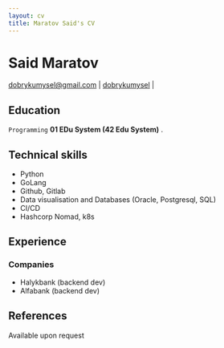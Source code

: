 ```yaml
---
layout: cv
title: Maratov Said's CV
---
```


# Said Maratov

<div style="text-align:left">
</div>

<div id="webaddress">
<a href="mailto:dobrykumysel@gmail.com">dobrykumysel@gmail.com</a>
|
<i class="fa fa-github"></i> <a href="http://github.com/tadilbek11kz">dobrykumysel</a>
|
</div>

## Education

`Programming` __01 EDu System (42 Edu System)__ .


## Technical skills

* Python
* GoLang
* Github, Gitlab
* Data visualisation and Databases (Oracle, Postgresql, SQL)
* CI/CD 
* Hashcorp Nomad, k8s

## Experience

### Companies 
* Halykbank (backend dev)
* Alfabank (backend dev)

## References

Available upon request

<!---
_Last updated: October 2018_
--->